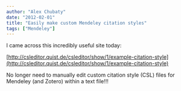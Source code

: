```yaml
---
author: "Alex Chubaty"
date: "2012-02-01"
title: "Easily make custom Mendeley citation styles"
tags: ["Mendeley"]
---
```


I came across this incredibly useful site today:

[http://csleditor.quist.de/csleditor/show/1/example-citation-style](http://csleditor.quist.de/csleditor/show/1/example-citation-style)

No longer need to manually edit custom citation style (CSL) files for Mendeley (and Zotero) within a text file!!!
